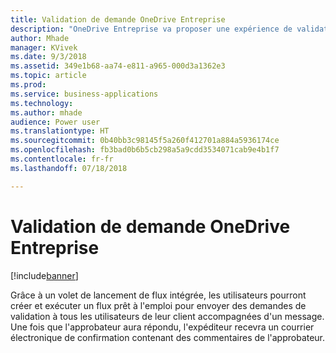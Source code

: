 ```yaml
---
title: Validation de demande OneDrive Entreprise
description: "OneDrive Entreprise va proposer une expérience de validation de demande intégrée similaire à SharePoint"
author: Mhade
manager: KVivek
ms.date: 9/3/2018
ms.assetid: 349e1b68-aa74-e811-a965-000d3a1362e3
ms.topic: article
ms.prod: 
ms.service: business-applications
ms.technology: 
ms.author: mhade
audience: Power user
ms.translationtype: HT
ms.sourcegitcommit: 0b40bb3c98145f5a260f412701a884a5936174ce
ms.openlocfilehash: fb3bad0b6b5cb298a5a9cdd3534071cab9e4b1f7
ms.contentlocale: fr-fr
ms.lasthandoff: 07/18/2018

---
```

# <a name="onedrive-for-business-request-sign-off"></a>Validation de demande OneDrive Entreprise


[!include[banner](../../includes/banner.md)]

Grâce à un volet de lancement de flux intégrée, les utilisateurs pourront créer et exécuter un flux prêt à l'emploi pour envoyer des demandes de validation à tous les utilisateurs de leur client accompagnées d'un message. Une fois que l'approbateur aura répondu, l'expéditeur recevra un courrier électronique de confirmation contenant des commentaires de l'approbateur. 


